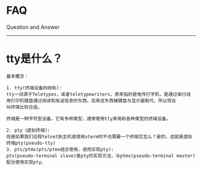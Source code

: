 FAQ
===

Question and Answer

--------------------------------------------------------------------------------
# tty是什么？

    基本概念：
    
    1. tty(终端设备的统称):
    tty一词源于Teletypes，或者teletypewriters，原来指的是电传打字机，是通过串行线
    用打印机键盘通过阅读和发送信息的东西，后来这东西被键盘与显示器取代，所以现在
    叫终端比较合适。
    
    终端是一种字符型设备，它有多种类型，通常使用tty来简称各种类型的终端设备。
    
    2. pty（虚拟终端):
    但是如果我们远程telnet到主机或使用xterm时不也需要一个终端交互么？是的，这就是虚拟终端pty(pseudo-tty)
    3. pts/ptmx(pts/ptmx结合使用，进而实现pty):
    pts(pseudo-terminal slave)是pty的实现方法，与ptmx(pseudo-terminal master)配合使用实现pty。
    
    
